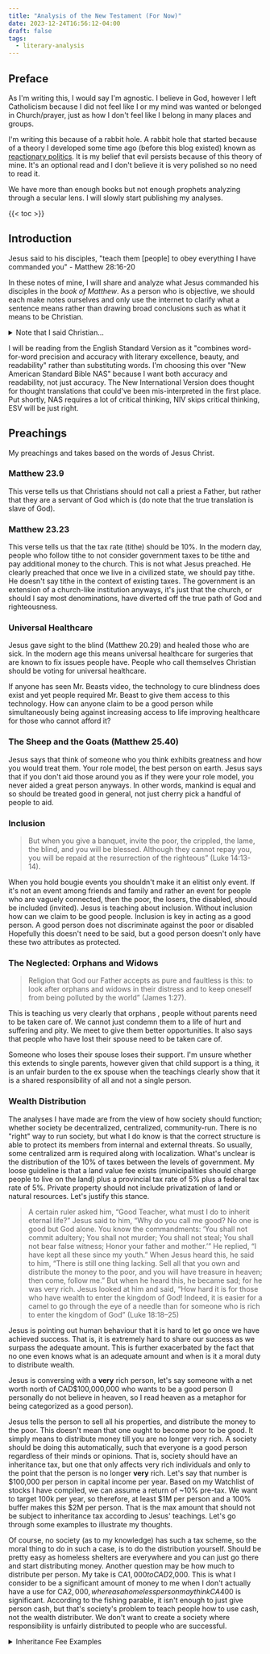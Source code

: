 ```yaml
---
title: "Analysis of the New Testament (For Now)"
date: 2023-12-24T16:56:12-04:00
draft: false
tags:
  - literary-analysis
---
```


## Preface

As I'm writing this, I would say I'm agnostic. I believe in God, however I left Catholicism because I did not feel like I or my mind was wanted or belonged in Church/prayer, just as how I don't feel like I belong in many places and groups.

I'm writing this because of a rabbit hole. A rabbit hole that started because of a theory I developed some time ago (before this blog existed) known as [reactionary politics](/posts/politics-reactionary-theory). It is my belief that evil persists because of this theory of mine. It's an optional read and I don't believe it is very polished so no need to read it.

We have more than enough books but not enough prophets analyzing through a secular lens. I will slowly start publishing my analyses.

{{< toc >}}

## Introduction

Jesus said to his disciples, "teach them \[people] to obey everything I have commanded you" - Matthew 28:16-20

In these notes of mine, I will share and analyze what Jesus commanded his disciples in the _book of Matthew_. As a person who is objective, we should each make notes ourselves and only use the internet to clarify what a sentence means rather than drawing broad conclusions such as what it means to be Christian.

<details><summary>Note that I said Christian...</summary>

 As it stands, to be Catholic means to support all leaders of the church (popes) that came after Saint Peter, including the current pope, which I do not support. That is what Catholic means. It is used currently as a synonym for Christianity, but it is totally incorrect once you understand that Catholicism isn't just a religion, it's a system.

 </details>

 I will be reading from the English Standard Version as it "combines word-for-word precision and accuracy with literary excellence, beauty, and readability" rather than substituting words. I'm choosing this over "New American Standard Bible NAS" because I want both accuracy and readability, not just accuracy. The New International Version does thought for thought translations that could've been mis-interpreted in the first place. Put shortly, NAS requires a lot of critical thinking, NIV skips critical thinking, ESV will be just right.

## Preachings

My preachings and takes based on the words of Jesus Christ.

### Matthew 23.9

This verse tells us that Christians should not call a priest a Father, but rather that they are a servant of God which is (do note that the true translation is slave of God).

### Matthew 23.23

This verse tells us that the tax rate (tithe) should be 10%. In the modern day, people who follow tithe to not consider government taxes to be tithe and pay additional money to the church. This is not what Jesus preached. He clearly preached that once we live in a civilized state, we should pay tithe. He doesn't say tithe in the context of existing taxes. The government is an extension of a church-like institution anyways, it's just that the church, or should I say most denominations, have diverted off the true path of God and righteousness.

### Universal Healthcare

Jesus gave sight to the blind (Matthew 20.29) and healed those who are sick. In the modern age this means universal healthcare for surgeries that are known to fix issues people have. People who call themselves Christian should be voting for universal healthcare.

If anyone has seen Mr. Beasts video, the technology to cure blindness does exist and yet people required Mr. Beast to give them access to this technology. How can anyone claim to be a good person while simultaneously being against increasing access to life improving healthcare for those who cannot afford it?

### The Sheep and the Goats (Matthew 25.40)

Jesus says that think of someone who you think exhibits greatness and how you would treat them. Your role model, the best person on earth. Jesus says that if you don't aid those around you as if they were your role model, you never aided a great person anyways. In other words, mankind is equal and so should be treated good in general, not just cherry pick a handful of people to aid.

### Inclusion

> But when you give a banquet, invite the poor, the crippled, the lame, the blind, and you will be blessed. Although they cannot repay you, you will be repaid at the resurrection of the righteous” (Luke 14:13-14).

When you hold bougie events you shouldn't make it an elitist only event. If it's not an event among friends and family and rather an event for people who are vaguely connected, then the poor, the losers, the disabled, should be included (invited). Jesus is teaching about inclusion. Without inclusion how can we claim to be good people. Inclusion is key in acting as a good person. A good person does not discriminate against the poor or disabled Hopefully this doesn't need to be said, but a good person doesn't only have these two attributes as protected.

### The Neglected: Orphans and Widows

> Religion that God our Father accepts as pure and faultless is this: to look after orphans and widows in their distress and to keep oneself from being polluted by the world” (James 1:27).

This is teaching us very clearly that orphans , people without parents need to be taken care of. We cannot just condemn them to a life of hurt and suffering and pity. We meet to give them better opportunities. It also says that people who have lost their spouse need to be taken care of.

Someone who loses their spouse loses their support. I'm unsure whether this extends to single parents, however given that child support is a thing, it is an unfair burden to the ex spouse when the teachings clearly show that it is a shared responsibility of all and not a single person.

### Wealth Distribution

The analyses I have made are from the view of how society should function; whether society be decentralized, centralized, community-run. There is no "right" way to run society, but what I do know is that the correct structure is able to protect its members from internal and external threats. So usually, some centralized arm is required along with localization. What's unclear is the distribution of the 10% of taxes between the levels of government. My loose guideline is that a land value fee exists (municipalities should charge people to live on the land) plus a provincial tax rate of 5% plus a federal tax rate of 5%. Private property should not include privatization of land or natural resources. Let's justify this stance.

> A certain ruler asked him, “Good Teacher, what must I do to inherit eternal life?” Jesus said to him, “Why do you call me good? No one is good but God alone. You know the commandments: ‘You shall not commit adultery; You shall not murder; You shall not steal; You shall not bear false witness; Honor your father and mother.’” He replied, “I have kept all these since my youth.” When Jesus heard this, he said to him, “There is still one thing lacking. Sell all that you own and distribute the money to the poor, and you will have treasure in heaven; then come, follow me.” But when he heard this, he became sad; for he was very rich. Jesus looked at him and said, “How hard it is for those who have wealth to enter the kingdom of God! Indeed, it is easier for a camel to go through the eye of a needle than for someone who is rich to enter the kingdom of God” (Luke 18:18–25)

Jesus is pointing out human behaviour that it is hard to let go once we have achieved success. That is, it is extremely hard to share our success as we surpass the adequate amount. This is further exacerbated by the fact that no one even knows what is an adequate amount and when is it a moral duty to distribute wealth.

Jesus is conversing with a **very** rich person, let's say someone with a net worth north of CAD$100,000,000 who wants to be a good person (I personally do not believe in heaven, so I read heaven as a metaphor for being categorized as a good person).

Jesus tells the person to sell all his properties, and distribute the money to the poor. This doesn't mean that one ought to become poor to be good. It simply means to distribute money till you are no longer very rich. A society should be doing this automatically, such that everyone is a good person regardless of their minds or opinions. That is, society should have an inheritance tax, but one that only affects very rich individuals and only to the point that the person is no longer **very** rich. Let's say that number is $100,000 per person in capital income per year. Based on my Watchlist of stocks I have compiled, we can assume a return of ~10% pre-tax. We want to target 100k per year, so therefore, at least $1M per person and a 100% buffer makes this $2M per person. That is the max amount that should not be subject to inheritance tax according to Jesus' teachings. Let's go through some examples to illustrate my thoughts.

Of course, no society (as to my knowledge) has such a tax scheme, so the moral thing to do in such a case, is to do the distribution yourself. Should be pretty easy as homeless shelters are everywhere and you can just go there and start distributing money. Another question may be how much to distribute per person. My take is CA$1,000 to CAD$2,000. This is what I consider to be a significant amount of money to me when I don't actually have a use for CA$2,000, whereas a homeless person may think CA$400 is significant. According to the fishing parable, it isn't enough to just give person cash, but that's society's problem to teach people how to use cash, not the wealth distributer. We don't want to create a society where responsibility is unfairly distributed to  people who are successful.

<details><summary>Inheritance Fee Examples</summary>

1. Father dies, mother still alive.
    - No inheritance tax yet as people who are married (in the conceptual sense) are a single unit.
2. Father and Mother dies, two children remain.
    - In this case, any inheritable amount above $4M should be taxed at 100%
3. Father and Mother dies, one child remains, house market value of $1.5M, cash worth $1M.
    - In this case, the inheritance fee can be paid via the cash.
4. Father and Mother dies, one child remains, house market value $3M, cash of $200,000.
    - A case can be made that the house is prime real estate and that it is excessive for just a single persons family. It should be rightly sold off and the fees should be paid based on net proceed. So suppose the proceeds are $2.9M, then only $1.1M needs to be paid not the estimated $1.2M
5. Father and Mother dies, one child, cash of $2M, 100% shareholder of private company with cash flows greater than $2M.
    - Rich should not necessarily include financial assets that cannot be liquidated easily. One could argue that a DCF can be used, but alas, a DCF is estimates and not based on guaranteed outcomes. Therefore, shares of private companies should not be forced to be "sold" as it's not a real asset.
6. Father and Mother dies, one child, cash of $2M, publicly traded financial instruments worth $2M
    - Estimated inheritance fee is $2MM as the shares are publicly traded and a market value exists unlike only an estimated intrinsic value as was the case with shares of private companies.

</details>
